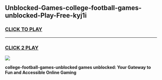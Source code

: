 
## Unblocked-Games-college-football-games-unblocked-Play-Free-kyj1i
<h3>
<a href="https://premium76.site?title=college-football-games-unblocked&ref=21A">CLICK TO PLAY</a></h3>
<hr>

<h3>
<a href="https://premium76.site?title=college-football-games-unblocked&ref=21A">CLICK 2 PLAY</a>
  
</h3>

<a href="https://premium76.site?title=college-football-games-unblocked&ref=21A"><img src="https://clearcache.store/games.png"></a>


**college-football-games-unblocked games unblocked: Your Gateway to Fun and Accessible Online Gaming**
